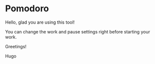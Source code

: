 # Pomodoro

Hello, glad you are using this tool!

You can change the work and pause settings right before starting your work.

Greetings!

Hugo
